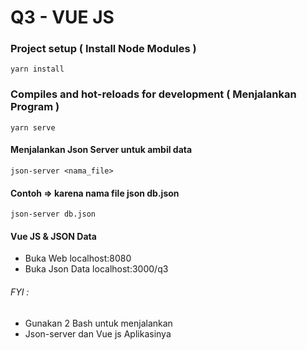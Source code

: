 # Q3 - VUE JS

### Project setup ( Install Node Modules )
```
yarn install
```

### Compiles and hot-reloads for development ( Menjalankan Program )
```
yarn serve
```

#### Menjalankan Json Server untuk ambil data
```
json-server <nama_file>
```

#### Contoh => karena nama file json db.json
``` 
json-server db.json
```

#### Vue JS & JSON Data 
* Buka Web localhost:8080
* Buka Json Data localhost:3000/q3


###### FYI :
* Gunakan 2 Bash untuk menjalankan
* Json-server dan Vue js Aplikasinya

